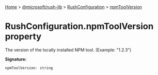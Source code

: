 [Home](./index) &gt; [@microsoft/rush-lib](rush-lib.md) &gt; [RushConfiguration](rush-lib.rushconfiguration.md) &gt; [npmToolVersion](rush-lib.rushconfiguration.npmtoolversion.md)

# RushConfiguration.npmToolVersion property

The version of the locally installed NPM tool. (Example: "1.2.3")

**Signature:**
```javascript
npmToolVersion: string
```
